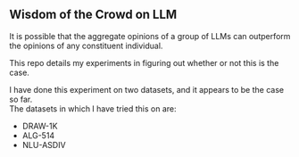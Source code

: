 ## Wisdom of the Crowd on LLM

It is possible that the aggregate opinions of a group of LLMs can outperform the opinions of any constituent individual.  

This repo details my experiments in figuring out whether or not this is the case.  

I have done this experiment on two datasets, and it appears to be the case so far.  
The datasets in which I have tried this on are:
- DRAW-1K
- ALG-514  
- NLU-ASDIV